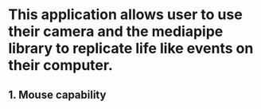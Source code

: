 # This application allows user to use their camera and the mediapipe library to replicate life like events on their computer.
## 1. Mouse capability
